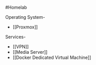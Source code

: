#Homelab

Operating System-
- [[Proxmox]]

Services-
- [[VPN]]
- [[Media Server]]
- [[Docker Dedicated Virtual Machine]]